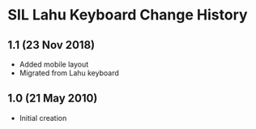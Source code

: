 SIL Lahu Keyboard Change History
=======================

1.1 (23 Nov 2018)
-------------------
* Added mobile layout
* Migrated from Lahu keyboard

1.0 (21 May 2010)
-----------------
* Initial creation